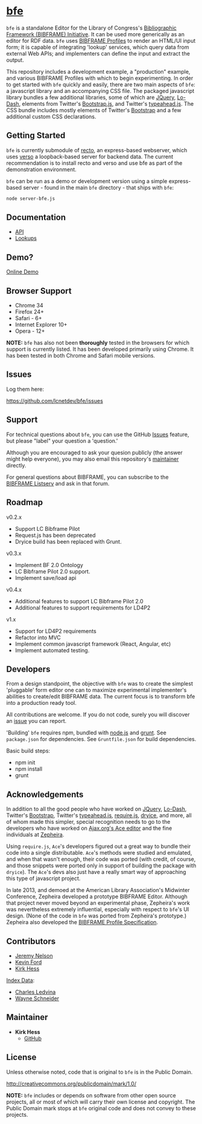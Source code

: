 [bfe][demo-page]
=======================

`bfe` is a standalone Editor for the Library of Congress's [Bibliographic Framework 
(BIBFRAME) Initiative][bfi].  It can be used more generically as an editor for RDF data. 
`bfe` uses [BIBFRAME Profiles][profilespec] to render an HTML/UI input form; it is 
capable of integrating 'lookup' services, which query data from external Web APIs;
and implementers can define the input and extract the output.

This repository includes a development example, a "production" example, and 
various BIBFRAME Profiles with which to begin experimenting. In order 
to get started with `bfe` quickly and easily, there are two main aspects of `bfe`: 
a javascript library and an accompanying CSS file.  The packaged javascript 
library bundles a few additional libraries, some of which are [JQuery], [Lo-Dash], 
elements from Twitter's [Bootstrap.js][Bootstrap], and 
Twitter's [typeahead.js].  The CSS bundle includes mostly elements of 
Twitter's [Bootstrap] and a few additional custom CSS declarations.

<!-- section links -->

[demo-page]: http://bibframe.org/bibliomata/bfe/index.html
[ontology]: http://id.loc.gov/ontologies/bibframe/
[bfi]: http://www.loc.gov/bibframe/
[profilespec]: http://bibframe.org/documentation/bibframe-profilespec/

Getting Started
---------------
`bfe` is currently submodule of [recto](http://github.com/lcnetdev/recto), an express-based webserver, which uses [verso](http://github.com/lcnetdev/verso) a loopback-based server for backend data. The current recommendation is to install recto and verso and use bfe as part of the demonstration environment.

`bfe` can be run as a demo or development version using a simple express-based server - found in the main `bfe` directory - 
that ships with `bfe`:

```bash
node server-bfe.js
```

Documentation 
-------------

* [API]
* [Lookups][lookups-info]

[API]: https://github.com/lcnetdev/bfe/blob/master/docs/bfe-api.md
[lookups-info]: https://github.com/lcnetdev/bfe/blob/master/docs/bfe-lookups.md


Demo?
--------

[Online Demo][demo-page]

<!-- section links -->

[demo-page]: http://bibframe.org/bibliomata/bfe/index.html

Browser Support
---------------

* Chrome 34
* Firefox 24+
* Safari - 6+
* Internet Explorer 10+
* Opera - 12+

**NOTE:** `bfe` has also not been **thoroughly** tested in the browsers for which
support is currently listed.  It has been developed primarily using Chrome.
It has been tested in both Chrome and Safari mobile versions.

Issues
------

Log them here:

https://github.com/lcnetdev/bfe/issues


Support
----------------

For technical questions about `bfe`, you can use the GitHub [Issues] feature, but 
please "label" your question a 'question.'

Although you are encouraged to ask your quesion publicly (the answer might 
help everyone), you may also email this repository's [maintainer][khes] 
directly. 

For general questions about BIBFRAME, you can subscribe to the [BIBFRAME Listserv][listserv] 
and ask in that forum.

<!-- section links -->

[Issues]: https://github.com/lcnetdev/bfe/issues
[khes]: mailto:khes@loc.gov
[listserv]: http://listserv.loc.gov/cgi-bin/wa?SUBED1=bibframe&A=1


Roadmap
----------
v0.2.x
* Support LC Bibframe Pilot
* Request.js has been deprecated
* Dryice build has been replaced with Grunt.

v0.3.x
* Implement BF 2.0 Ontology
* LC Bibframe Pilot 2.0 support.
* Implement save/load api

v0.4.x
* Additional features to support LC Bibframe Pilot 2.0
* Additional features to support requirements for LD4P2

v1.x
* Support for LD4P2 requirements
* Refactor into MVC
* Implement common javascript framework (React, Angular, etc)
* Implement automated testing.


Developers
----------

From a design standpoint, the objective with `bfe` was to create the simplest 
'pluggable' form editor one can to maximize experimental implementer's abilities 
to create/edit BIBFRAME data.  The current focus is to transform bfe into a production ready tool.

All contributions are welcome.  If you do not code, surely you will discover an 
[issue] you can report.  

'Building' `bfe` requires npm, bundled with [node.js] and [grunt].  See `package.json` for dependencies. 
See `Gruntfile.json` for build dependencies.

Basic build steps:
* npm init
* npm install
* grunt

<!-- section links -->

[issue]: https://github.com/lcnetdev/bfe/issues
[Lookup]: https://github.com/lcnetdev/bfe/tree/master/src/bfelookups.js
[node.js]: http://nodejs.org
[Grunt]: http://gruntjs.com

Acknowledgements
----------

In addition to all the good people who have worked on [JQuery], [Lo-Dash], 
Twitter's [Bootstrap], Twitter's [typeahead.js], [require.js], [dryice], and 
more, all of whom made this simpler, special recognition needs to 
go to the developers who have worked on [Ajax.org's Ace editor][ace] and 
the fine individuals at [Zepheira].

Using `require.js`, `Ace`'s developers figured out a great way to bundle their code 
into a single distributable.  `Ace`'s methods were studied and emulated, and when 
that wasn't enough, their code was ported (with credit, of course, and those 
snippets were ported only in support of building the package with `dryice`).  The 
`Ace`'s devs also just have a really smart way of approaching this type of 
javascript project.

In late 2013, and demoed at the American Library Association's Midwinter Conference,
Zepheira developed a prototype BIBFRAME Editor.  Although that project never moved 
beyond an experimental phase, Zepheira's work was nevertheless extremely influential, 
especially with respect to `bfe`'s UI design. (None of the code in `bfe` was ported 
from Zepheira's prototype.)  Zepheira also developed the [BIBFRAME Profile 
Specification][profilespec].

<!-- section links -->

[JQuery]: http://jquery.com/
[Lo-Dash]: http://lodash.com/
[Bootstrap]: http://getbootstrap.com/
[typeahead.js]: https://github.com/twitter/typeahead.js
[require.js]: http://requirejs.org/
[dryice]: https://github.com/mozilla/dryice
[ace]: https://github.com/ajaxorg/ace
[Zepheira]: https://zepheira.com/
[profilespec]: http://bibframe.org/documentation/bibframe-profilespec/


Contributors
-----------

* [Jeremy Nelson](https://github.com/jermnelson)
* [Kevin Ford](https://github.com/kefo)
* [Kirk Hess](https://github.com/kirkhess)

[Index Data](http://indexdata.com/):
* [Charles Ledvina](https://github.com/cledvina)
* [Wayne Schneider](https://github.com/wafschneider)

Maintainer
-----------

* **Kirk Hess** 
  * [GitHub](https://github.com/kirkhess)


License
-------

Unless otherwise noted, code that is original to `bfe` is in the Public Domain.

http://creativecommons.org/publicdomain/mark/1.0/

**NOTE:**  `bfe` includes or depends on software from other open source projects, all or 
most of which will carry their own license and copyright.  The Public Domain mark 
stops at `bfe` original code and does not convey to these projects.
